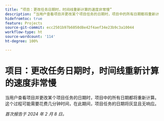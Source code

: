 ```yaml
---
title: “项目：更改任务日期时，时间线重新计算的速度非常慢”
description: “当用户查看项目并更改某个项目任务的日期时，项目中的所有日期都将重新计算。这个过程可能需要花费几分钟时间，在此期间，项目任务的日期将灰显且无响应。”
hidefromtoc: true
feature: Projects
source-git-commit: ecc2501b97b6050d8e42f4aef34e23b9c3a10044
workflow-type: ht
source-wordcount: '114'
ht-degree: 100%

---
```



# 项目：更改任务日期时，时间线重新计算的速度非常慢

当用户查看项目并更改某个项目任务的日期时，项目中的所有日期都将重新计算。这个过程可能需要花费几分钟时间，在此期间，项目任务的日期将灰显且无响应。

_首次报告于 2024 年 2 月 8 日。_

